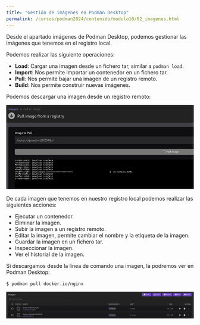 ```yaml
---
title: "Gestión de imágenes en Podman Desktop"
permalink: /cursos/podman2024/contenido/modulo10/02_imagenes.html
---
```


Desde el apartado imágenes de Podman Desktop, podemos gestionar las imágenes que tenemos en el registro local.

Podemos realizar las siguiente operaciones:

* **Load**: Cargar una imagen desde un fichero tar, similar a `podman load`.
* **Import**: Nos permite importar un contenedor en un fichero tar.
* **Pull**: Nos permite bajar una imagen de un registro remoto.
* **Build**: Nos permite construir nuevas imágenes.

Podemos descargar una imagen desde un registro remoto:

![desktop](img/desktop2.png)

De cada imagen que tenemos en nuestro registro local podemos realizar las siguientes acciones:

* Ejecutar un contenedor.
* Eliminar la imagen.
* Subir la imagen a un registro remoto.
* Editar la imagen, permite cambiar el nombre y la etiqueta de la imagen.
* Guardar la imagen en un fichero tar.
* Inspeccionar la imagen.
* Ver el historial de la imagen.

Si descargamos desde la línea de comando una imagen, la podremos ver en Podman Desktop:

```
$ podman pull docker.io/nginx
```

![desktop](img/desktop3.png)